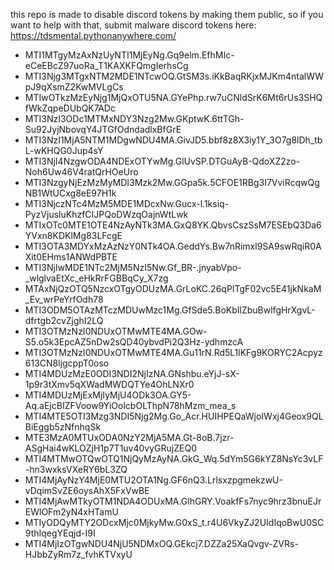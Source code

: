 this repo is made to disable discord tokens by making them public, so if you want to help with that, submit malware discord tokens here: https://tdsmental.pythonanywhere.com/


- MTI1MTgyMzAxNzUyNTI1MjEyNg.Gq9elm.EfhMIc-eCeEBcZ97uoRa_T1KAXKFQmgIerhsCg
- MTI3Njg3MTgxNTM2MDE1NTcwOQ.GtSM3s.iKkBaqRKjxMJKm4ntalWWpJ9qXsmZ2KwMVLgCs
- MTIwOTkzMzEyNjg1MjQxOTU5NA.GYePhp.rw7uCNldSrK6Mt6rUs3SHQfWkZqpeDUbQK7ADc
- MTI3NzI3ODc1MTMxNDY3Nzg2Mw.GKptwK.6ttTGh-Su92JyjNbovqY4JTGfOdndadlxBfGrE
- MTI3NzI1MjA5NTM1MDgwNDU4MA.GivJD5.bbf8z8X3iy1Y_3O7g8lDh_tbL-wKHQG0Jup4sY
- MTI3NjI4NzgwODA4NDExOTYwMg.GlUvSP.DTGuAyB-QdoXZ2zo-Noh6Uw46V4ratQrHOeUro
- MTI3NzgyNjEzMzMyMDI3Mzk2Mw.GGpa5k.5CFOE1RBg3I7VviRcqwQgNB1WtUCxg8eE97H1k
- MTI3NjczNTc4MzM5MDE1MDcxNw.Gucx-l.1ksiq-PyzVjusluKhzfCIJPQoDWzqOajnWtLwk
- MTIxOTc0MTE1OTE4NzAyNTk3MA.GxQ8YK.QbvsCszSsM7ESEbQ3Da6YVxn8KDKlMg83LFcgE
- MTI3OTA3MDYxMzAzNzY0NTk4OA.GeddYs.Bw7nRimxl9SA9swRqiR0AXit0EHms1ANWdPBTE
- MTI3NjIwMDE1NTc2MjM5NzI5Nw.Gf_BR-.jnyabVpo-_wlglvaEtXc_eHkRrFGBBqCy_X7zg
- MTAxNjQzOTQ5NzcxOTgyODUzMA.GrLoKC.26qPITgF02vc5E41jkNkaM_Ev_wrPeYrfOdh78
- MTI3ODM5OTAzMTczMDUwMzc1Mg.GfSde5.BoKbIlZbuBwlfgHrXgvL-dfrtgb2cvZjghI2LQ
- MTI3OTMzNzI0NDUxOTMwMTE4MA.GOw-S5.o5k3EpcAZ5nDw2sQD40ybvdPi2Q3Hz-ydhmzcA
- MTI3OTMzNzI0NDUxOTMwMTE4MA.Gu11rN.Rd5L1lKFg9KORYC2Acpyz613CN8ljgcppT0oso
- MTI4MDUzMzE0ODI3NDI2NjIzNA.GNshbu.eYjJ-sX-1p9r3tXmv5qXWadMWDQTYe4OhLNXr0
- MTI4MDUzMjExMjIyMjU4ODk3OA.GY5-Aq.aEjcBIZFVoow9YiOolcbOLThpN78hMzm_mea_s
- MTI4MTE5OTI3Mzg3NDI5Njg2Mg.Go_Acr.HUIHPEQaWjoIWxj4Geox9QLBiEggb5zNfnhqSk
- MTE3MzA0MTUxODA0NzY2MjA5MA.Gt-8oB.7jzr-ASgHai4wKLOZjH1p7T1uv40vyGRujZEQ0
- MTI4MTMwOTQwOTQ1NjQyMzAyNA.GkG_Wq.5dYm5G6kYZ8NsYc3vLF-hn3wxksVXeRY6bL3ZQ
- MTI4MjAyNzY4MjE0MTU2OTA1Ng.GF6nQ3.LrlsxzpgmekzwU-vDqimSvZE6oysAhX5FxVwBE
- MTI4MjAwMTkyOTM1NDA4ODUxMA.GlhGRY.VoakfFs7nyc9hrz3bnuEJrEWlOFm2yN4xHTamU
- MTIyODQyMTY2ODcxMjc0MjkyMw.G0xS_t.r4U6VkyZJ2UIdIqoBwU0SC9thIqegYEqjd-I9I
- MTI4MjIzOTgwNDU4NjU5NDMxOQ.GEkcj7.DZZa25XaQvgv-ZVRs-HJbbZyRm7z_fvhKTVxyU